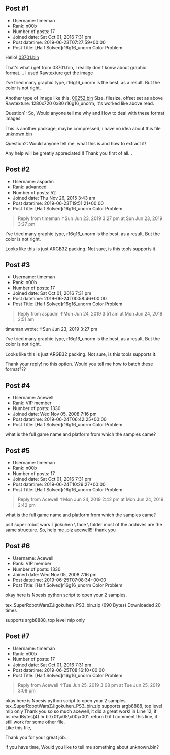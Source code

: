 ## Post #1
- Username: timeman
- Rank: n00b
- Number of posts: 17
- Joined date: Sat Oct 01, 2016 7:31 pm
- Post datetime: 2019-06-23T07:27:59+00:00
- Post Title: [Half Solved]r16g16_unorm Color Problem

Hello!
[03701.bin](https://www.dropbox.com/s/vj5yeazq6kjyvns/03701.bin?dl=0)


That's what i get from 03701.bin, I realllly don't konw about graphic format....
I used Rawtexture get the image



I've tried many graphic type, r16g16_unorm is the best, as a result.
But the color is not right.

Another type of image like this.
[00252.bin](https://www.dropbox.com/s/0ud2hwlapf1zoi7/00252.rar?dl=0)
Size, filesize, offset set as above
Rawtexture: 1280x720 0x80 r16g16_unorm, it's worked like above read.

Question1:
So, Would anyone tell me why and How to deal with these format images

This is another package, maybe compressed, i have no idea about this file
[unknown.bin](https://www.dropbox.com/s/rm0fsiu4jyi7k45/FACE.7z?dl=0)

Question2:
Would anyone tell me, what this is and how to extract it!

Any help will be greatly appreciated!!! Thank you first of all...
## Post #2
- Username: aspadm
- Rank: advanced
- Number of posts: 52
- Joined date: Thu Nov 26, 2015 3:43 am
- Post datetime: 2019-06-23T19:51:21+00:00
- Post Title: [Half Solved]r16g16_unorm Color Problem

> Reply from timeman ↑Sun Jun 23, 2019 3:27 pm at Sun Jun 23, 2019 3:27 pm
>
> 

I've tried many graphic type, r16g16_unorm is the best, as a result.
But the color is not right.

Looks like this is just ARGB32 packing. Not sure, is this tools supports it.
## Post #3
- Username: timeman
- Rank: n00b
- Number of posts: 17
- Joined date: Sat Oct 01, 2016 7:31 pm
- Post datetime: 2019-06-24T00:58:46+00:00
- Post Title: [Half Solved]r16g16_unorm Color Problem

> Reply from aspadm ↑Mon Jun 24, 2019 3:51 am at Mon Jun 24, 2019 3:51 am
>
> 
timeman wrote: ↑Sun Jun 23, 2019 3:27 pm

I've tried many graphic type, r16g16_unorm is the best, as a result.
But the color is not right.


Looks like this is just ARGB32 packing. Not sure, is this tools supports it.

Thank your reply!
no this option.
Would you tell me how to batch these format???
## Post #4
- Username: Acewell
- Rank: VIP member
- Number of posts: 1330
- Joined date: Wed Nov 05, 2008 7:16 pm
- Post datetime: 2019-06-24T06:42:25+00:00
- Post Title: [Half Solved]r16g16_unorm Color Problem

what is the full game name and platform from which the samples came?
## Post #5
- Username: timeman
- Rank: n00b
- Number of posts: 17
- Joined date: Sat Oct 01, 2016 7:31 pm
- Post datetime: 2019-06-24T10:29:27+00:00
- Post Title: [Half Solved]r16g16_unorm Color Problem

> Reply from Acewell ↑Mon Jun 24, 2019 2:42 pm at Mon Jun 24, 2019 2:42 pm
>
> 
what is the full game name and platform from which the samples came?

ps3 super robot wars z jiokuhen \ face \ folder
most of the archives are the same structure.
So, help me .plz acewell!!! thank you
## Post #6
- Username: Acewell
- Rank: VIP member
- Number of posts: 1330
- Joined date: Wed Nov 05, 2008 7:16 pm
- Post datetime: 2019-06-25T07:08:34+00:00
- Post Title: [Half Solved]r16g16_unorm Color Problem

okay here is Noesis python script to open your 2 samples.  


 tex_SuperRobotWarsZJigokuhen_PS3_bin.zip
(690 Bytes) Downloaded 20 times


supports argb8888, top level mip only
## Post #7
- Username: timeman
- Rank: n00b
- Number of posts: 17
- Joined date: Sat Oct 01, 2016 7:31 pm
- Post datetime: 2019-06-25T08:16:10+00:00
- Post Title: [Half Solved]r16g16_unorm Color Problem

> Reply from Acewell ↑Tue Jun 25, 2019 3:08 pm at Tue Jun 25, 2019 3:08 pm
>
> 
okay here is Noesis python script to open your 2 samples.   
tex_SuperRobotWarsZJigokuhen_PS3_bin.zip
supports argb8888, top level mip only
Thank you so so much acewell, it did a great work!
in Line 12, if bs.readBytes(4) != b'\x01\x05\x00\x00': return 0
if I comment this line, it still work for some other file.  
Like this file, 

Thank you for your great job.

if you have time,
Would you like to tell me something about unknown.bin?
